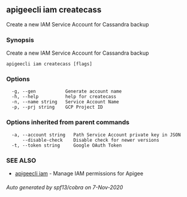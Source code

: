 ## apigeecli iam createcass

Create a new IAM Service Account for Cassandra backup

### Synopsis

Create a new IAM Service Account for Cassandra backup

```
apigeecli iam createcass [flags]
```

### Options

```
  -g, --gen           Generate account name
  -h, --help          help for createcass
  -n, --name string   Service Account Name
  -p, --prj string    GCP Project ID
```

### Options inherited from parent commands

```
  -a, --account string   Path Service Account private key in JSON
      --disable-check    Disable check for newer versions
  -t, --token string     Google OAuth Token
```

### SEE ALSO

* [apigeecli iam](apigeecli_iam.md)	 - Manage IAM permissions for Apigee

###### Auto generated by spf13/cobra on 7-Nov-2020
